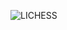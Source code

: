 ![LICHESS](https://img.shields.io/badge/-blitz%3A%202102-black?style=plastic&logo=lichess&label=elib&labelColor=black&color=gray)
